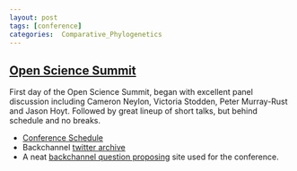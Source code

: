 ```yaml
---
layout: post
tags: [conference]
categories:  Comparative_Phylogenetics
---
```






 





[Open Science Summit](http://opensciencesummit.com/ "http://opensciencesummit.com/")
------------------------------------------------------------------------------------

First day of the Open Science Summit, began with excellent panel
discussion including Cameron Neylon, Victoria Stodden, Peter Murray-Rust
and Jason Hoyt. Followed by great lineup of short talks, but behind
schedule and no breaks.

-   [Conference
    Schedule](http://opensciencesummit.com/schedule/schedule "http://opensciencesummit.com/schedule/schedule")
-   Backchannel [twitter
    archive](http://opensciencefoundation.com/oss2010/ "http://opensciencefoundation.com/oss2010/")
-   A neat [backchannel question
    proposing](http://oss2010.backchan.nl/conferences/view/30 "http://oss2010.backchan.nl/conferences/view/30")
    site used for the conference.

